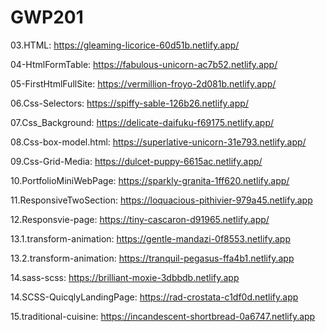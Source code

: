 # GWP201

03.HTML: https://gleaming-licorice-60d51b.netlify.app/

04-HtmlFormTable: https://fabulous-unicorn-ac7b52.netlify.app/

05-FirstHtmlFullSite: https://vermillion-froyo-2d081b.netlify.app/

06.Css-Selectors: https://spiffy-sable-126b26.netlify.app/

07.Css_Background: https://delicate-daifuku-f69175.netlify.app/

08.Css-box-model.html: https://superlative-unicorn-31e793.netlify.app/

09.Css-Grid-Media: https://dulcet-puppy-6615ac.netlify.app/

10.PortfolioMiniWebPage: https://sparkly-granita-1ff620.netlify.app/

11.ResponsiveTwoSection: https://loquacious-pithivier-979a45.netlify.app

12.Responsvie-page: https://tiny-cascaron-d91965.netlify.app/

13.1.transform-animation: https://gentle-mandazi-0f8553.netlify.app

13.2.transform-animation: https://tranquil-pegasus-ffa4b1.netlify.app

14.sass-scss: https://brilliant-moxie-3dbbdb.netlify.app

14.SCSS-QuicqlyLandingPage: https://rad-crostata-c1df0d.netlify.app

15.traditional-cuisine: https://incandescent-shortbread-0a6747.netlify.app